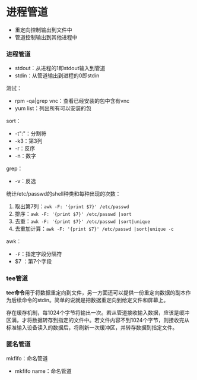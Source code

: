 #  进程管道

- 重定向控制输出到文件中
- 管道控制输出到其他进程中

### 进程管道

- stdout：从进程的1即stdout输入到管道 
- stdin：从管道输出到进程的0即stdin

测试：

- rpm -qa|grep vnc：查看已经安装的包中含有vnc
- yum list：列出所有可以安装的包

sort：

- -t":"：分割符
- -k3：第3列
- -r：反序
- -n：数字

grep：

- -v：反选

统计/etc/passwd的shell种类和每种出现的次数：

1. 取出第7列：`awk -F: '{print $7}' /etc/passwd`
2. 排序：`awk -F: '{print $7}' /etc/passwd |sort`
3. 去重：`awk -F: '{print $7}' /etc/passwd |sort|unique`
4. 去重加计算：`awk -F: '{print $7}' /etc/passwd |sort|unique -c`

awk：

- `-F`：指定字段分隔符
- $7 ：第7个字段

### tee管道

**tee命令**用于将数据重定向到文件，另一方面还可以提供一份重定向数据的副本作为后续命令的stdin。简单的说就是把数据重定向到给定文件和屏幕上。

存在缓存机制，每1024个字节将输出一次。若从管道接收输入数据，应该是缓冲区满，才将数据转存到指定的文件中。若文件内容不到1024个字节，则接收完从标准输入设备读入的数据后，将刷新一次缓冲区，并转存数据到指定文件。

### 匿名管道

mkfifo：命名管道

- mkfifo name：命名管道